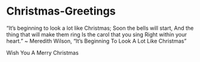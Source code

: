 # Christmas-Greetings
“It’s beginning to look a lot like Christmas; Soon the bells will start, And the thing that will make them ring Is the carol that you sing Right within your heart.” ~ Meredith Wilson, “It’s Beginning To Look A Lot Like Christmas”


Wish You A Merry Christmas
